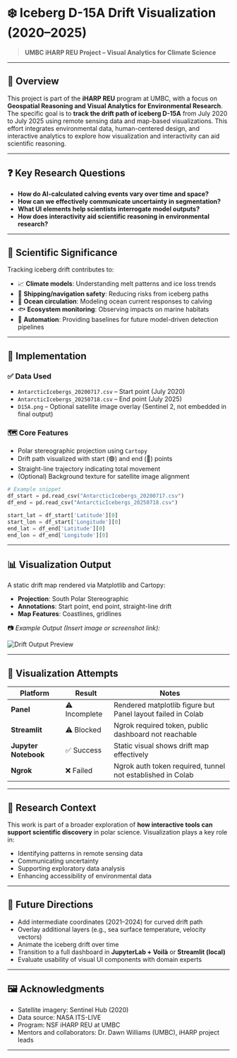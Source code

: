 # ❄️ Iceberg D-15A Drift Visualization (2020–2025)

> **UMBC iHARP REU Project – Visual Analytics for Climate Science**

---

## 📌 Overview

This project is part of the **iHARP REU** program at UMBC, with a focus on **Geospatial Reasoning and Visual Analytics for Environmental Research**. The specific goal is to **track the drift path of iceberg D-15A** from July 2020 to July 2025 using remote sensing data and map-based visualizations. This effort integrates environmental data, human-centered design, and interactive analytics to explore how visualization and interactivity can aid scientific reasoning.

---

## ❓ Key Research Questions

- **How do AI-calculated calving events vary over time and space?**
- **How can we effectively communicate uncertainty in segmentation?**
- **What UI elements help scientists interrogate model outputs?**
- **How does interactivity aid scientific reasoning in environmental research?**

---

## 🧊 Scientific Significance

Tracking iceberg drift contributes to:

- 📈 **Climate models**: Understanding melt patterns and ice loss trends  
- 🚢 **Shipping/navigation safety**: Reducing risks from iceberg paths  
- 🌊 **Ocean circulation**: Modeling ocean current responses to calving  
- 🐟 **Ecosystem monitoring**: Observing impacts on marine habitats  
- 🤖 **Automation**: Providing baselines for future model-driven detection pipelines  

---

## 🧪 Implementation

### ✅ Data Used

- `AntarcticIcebergs_20200717.csv` – Start point (July 2020)  
- `AntarcticIcebergs_20250718.csv` – End point (July 2025)  
- `D15A.png` – Optional satellite image overlay (Sentinel 2, not embedded in final output)

### 🗺️ Core Features

- Polar stereographic projection using `Cartopy`  
- Drift path visualized with start (🟢) and end (🔴) points  
- Straight-line trajectory indicating total movement  
- (Optional) Background texture for satellite image alignment  

```python
# Example snippet
df_start = pd.read_csv("AntarcticIcebergs_20200717.csv")
df_end = pd.read_csv("AntarcticIcebergs_20250718.csv")

start_lat = df_start['Latitude'][0]
start_lon = df_start['Longitude'][0]
end_lat = df_end['Latitude'][0]
end_lon = df_end['Longitude'][0]
```

---

## 📊 Visualization Output

A static drift map rendered via Matplotlib and Cartopy:

- **Projection**: South Polar Stereographic
- **Annotations**: Start point, end point, straight-line drift
- **Map Features**: Coastlines, gridlines

📷 _Example Output (Insert image or screenshot link):_

![Drift Output Preview](<insert-screenshot-link-here>)

---

## 🧪 Visualization Attempts

| Platform       | Result      | Notes |
|----------------|-------------|-------|
| **Panel**      | ⚠️ Incomplete | Rendered matplotlib figure but Panel layout failed in Colab |
| **Streamlit**  | ⚠️ Blocked   | Ngrok required token, public dashboard not reachable |
| **Jupyter Notebook** | ✅ Success | Static visual shows drift map effectively |
| **Ngrok**      | ❌ Failed    | Ngrok auth token required, tunnel not established in Colab |

---

## 📘 Research Context

This work is part of a broader exploration of **how interactive tools can support scientific discovery** in polar science. Visualization plays a key role in:

- Identifying patterns in remote sensing data  
- Communicating uncertainty  
- Supporting exploratory data analysis  
- Enhancing accessibility of environmental data  

---

## 🔮 Future Directions

- Add intermediate coordinates (2021–2024) for curved drift path  
- Overlay additional layers (e.g., sea surface temperature, velocity vectors)  
- Animate the iceberg drift over time  
- Transition to a full dashboard in **JupyterLab + Voilà** or **Streamlit (local)**  
- Evaluate usability of visual UI components with domain experts  

---

## 🖼️ Acknowledgments

- Satellite imagery: Sentinel Hub (2020)  
- Data source: NASA ITS-LIVE  
- Program: NSF iHARP REU at UMBC  
- Mentors and collaborators: Dr. Dawn Williams (UMBC), iHARP project leads  

---

